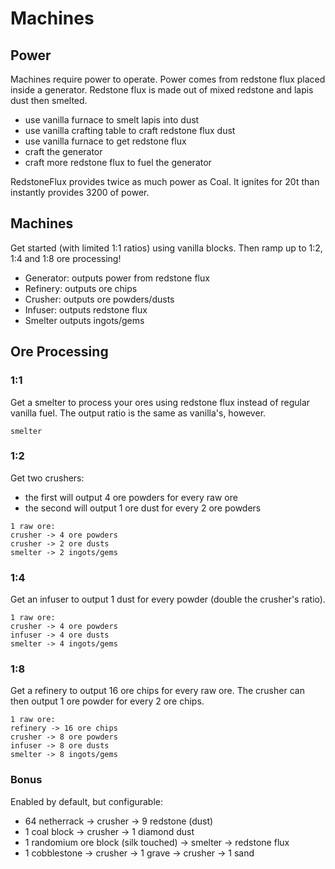 # Machines

## Power

Machines require power to operate.
Power comes from redstone flux placed inside a generator.
Redstone flux is made out of mixed redstone and lapis dust then smelted.

- use vanilla furnace to smelt lapis into dust
- use vanilla crafting table to craft redstone flux dust
- use vanilla furnace to get redstone flux
- craft the generator
- craft more redstone flux to fuel the generator

RedstoneFlux provides twice as much power as Coal.
It ignites for 20t than instantly provides 3200 of power.

## Machines

Get started (with limited 1:1 ratios) using vanilla blocks.
Then ramp up to 1:2, 1:4 and 1:8 ore processing!

- Generator: outputs power from redstone flux
- Refinery: outputs ore chips
- Crusher: outputs ore powders/dusts
- Infuser: outputs redstone flux
- Smelter outputs ingots/gems

## Ore Processing

### 1:1

Get a smelter to process your ores using redstone flux instead of regular vanilla fuel.
The output ratio is the same as vanilla's, however.

```
smelter
```

### 1:2

Get two crushers:
- the first will output 4 ore powders for every raw ore
- the second will output 1 ore dust for every 2 ore powders

```
1 raw ore:
crusher -> 4 ore powders
crusher -> 2 ore dusts
smelter -> 2 ingots/gems
```

### 1:4

Get an infuser to output 1 dust for every powder (double the crusher's ratio).

```
1 raw ore:
crusher -> 4 ore powders
infuser -> 4 ore dusts
smelter -> 4 ingots/gems
```

### 1:8

Get a refinery to output 16 ore chips for every raw ore.
The crusher can then output 1 ore powder for every 2 ore chips.

```
1 raw ore:
refinery -> 16 ore chips
crusher -> 8 ore powders
infuser -> 8 ore dusts
smelter -> 8 ingots/gems
```

### Bonus

Enabled by default, but configurable:
- 64 netherrack -> crusher -> 9 redstone (dust)
- 1 coal block -> crusher -> 1 diamond dust
- 1 randomium ore block (silk touched) -> smelter -> redstone flux
- 1 cobblestone -> crusher -> 1 grave -> crusher -> 1 sand

